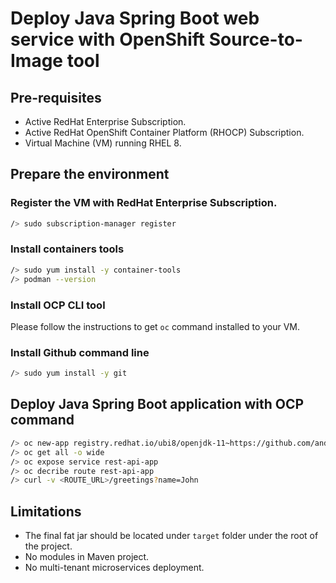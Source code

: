 # Deploy Java Spring Boot web service with OpenShift Source-to-Image tool

## Pre-requisites

- Active RedHat Enterprise Subscription.
- Active RedHat OpenShift Container Platform (RHOCP) Subscription.
- Virtual Machine (VM) running RHEL 8.

## Prepare the environment 

### Register the VM with RedHat Enterprise Subscription.
```bash
/> sudo subscription-manager register 
```

### Install containers tools
```bash
/> sudo yum install -y container-tools
/> podman --version
```

### Install OCP CLI tool

Please follow the instructions to get `oc` command installed to your VM.

### Install Github command line
```bash
/> sudo yum install -y git
```

## Deploy Java Spring Boot application with OCP command
```bash
/> oc new-app registry.redhat.io/ubi8/openjdk-11~https://github.com/andrewkandzuba/openexchange-ocp-s2i-java.git --name=rest-api-app
/> oc get all -o wide
/> oc expose service rest-api-app
/> oc decribe route rest-api-app
/> curl -v <ROUTE_URL>/greetings?name=John
```
## Limitations

- The final fat jar should be located under `target` folder under the root of the project.
- No modules in Maven project. 
- No multi-tenant microservices deployment. 

